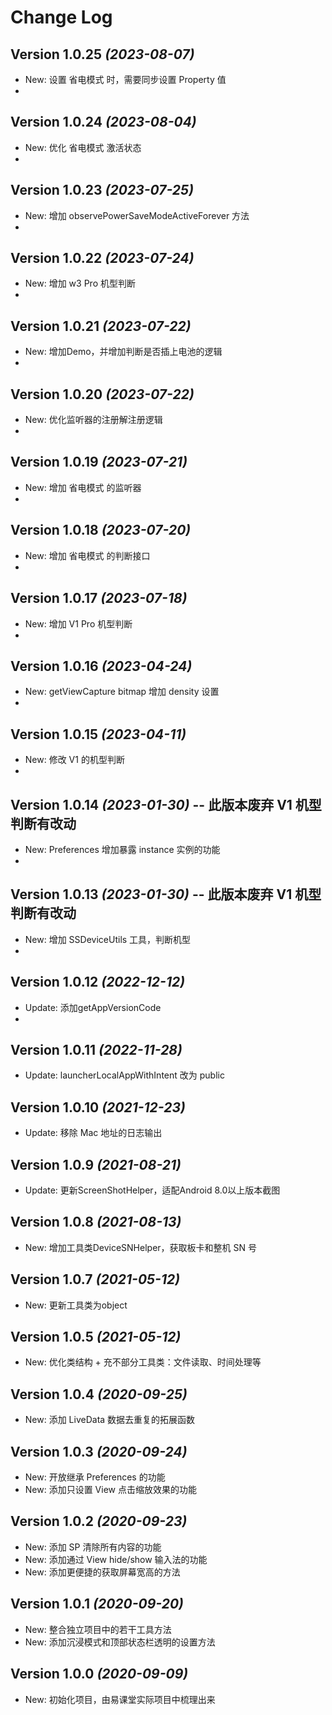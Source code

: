 Change Log
==========
Version 1.0.25 *(2023-08-07)*
----------------------------
* New: 设置 省电模式 时，需要同步设置 Property 值
*
Version 1.0.24 *(2023-08-04)*
----------------------------
* New: 优化 省电模式 激活状态
*
Version 1.0.23 *(2023-07-25)*
----------------------------
* New: 增加 observePowerSaveModeActiveForever 方法
*
Version 1.0.22 *(2023-07-24)*
----------------------------
* New: 增加 w3 Pro 机型判断
*
Version 1.0.21 *(2023-07-22)*
----------------------------
* New: 增加Demo，并增加判断是否插上电池的逻辑
*
Version 1.0.20 *(2023-07-22)*
----------------------------
* New: 优化监听器的注册解注册逻辑
*
Version 1.0.19 *(2023-07-21)*
----------------------------
* New: 增加 省电模式 的监听器
*
Version 1.0.18 *(2023-07-20)*
----------------------------
* New: 增加 省电模式 的判断接口
*
Version 1.0.17 *(2023-07-18)*
----------------------------
* New: 增加 V1 Pro 机型判断
*
Version 1.0.16 *(2023-04-24)*
----------------------------
* New: getViewCapture bitmap 增加 density 设置
*
Version 1.0.15 *(2023-04-11)*
----------------------------
* New: 修改 V1 的机型判断
*
Version 1.0.14 *(2023-01-30)* -- 此版本废弃 V1 机型判断有改动
----------------------------
* New: Preferences 增加暴露 instance 实例的功能
*
Version 1.0.13 *(2023-01-30)* -- 此版本废弃 V1 机型判断有改动
----------------------------
* New: 增加 SSDeviceUtils 工具，判断机型
*
Version 1.0.12 *(2022-12-12)*
----------------------------

* Update: 添加getAppVersionCode
* 
Version 1.0.11 *(2022-11-28)*
----------------------------

* Update: launcherLocalAppWithIntent 改为 public

Version 1.0.10 *(2021-12-23)*
----------------------------

* Update: 移除 Mac 地址的日志输出

Version 1.0.9 *(2021-08-21)*
----------------------------

* Update: 更新ScreenShotHelper，适配Android 8.0以上版本截图

Version 1.0.8 *(2021-08-13)*
----------------------------

* New: 增加工具类DeviceSNHelper，获取板卡和整机 SN 号

Version 1.0.7 *(2021-05-12)*
----------------------------

* New: 更新工具类为object

Version 1.0.5 *(2021-05-12)*
----------------------------

* New: 优化类结构 + 充不部分工具类：文件读取、时间处理等

Version 1.0.4 *(2020-09-25)*
----------------------------

* New: 添加 LiveData 数据去重复的拓展函数


Version 1.0.3 *(2020-09-24)*
----------------------------

* New: 开放继承 Preferences 的功能
* New: 添加只设置 View 点击缩放效果的功能


Version 1.0.2 *(2020-09-23)*
----------------------------

* New: 添加 SP 清除所有内容的功能
* New: 添加通过 View hide/show 输入法的功能
* New: 添加更便捷的获取屏幕宽高的方法


Version 1.0.1 *(2020-09-20)*
----------------------------

* New: 整合独立项目中的若干工具方法
* New: 添加沉浸模式和顶部状态栏透明的设置方法


Version 1.0.0 *(2020-09-09)*
----------------------------

* New: 初始化项目，由易课堂实际项目中梳理出来
